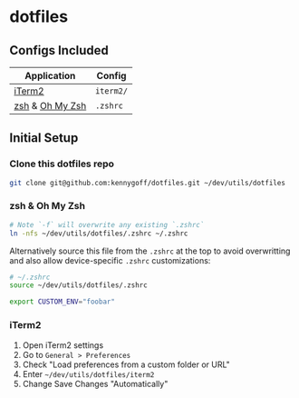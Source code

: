 # dotfiles

## Configs Included

| Application                                                  | Config    |
| ------------------------------------------------------------ | --------- |
| [iTerm2](https://iterm2.com/)                                | `iterm2/` |
| [zsh](https://www.zsh.org/) & [Oh My Zsh](https://ohmyz.sh/) | `.zshrc`  |

## Initial Setup

### Clone this dotfiles repo

```sh
git clone git@github.com:kennygoff/dotfiles.git ~/dev/utils/dotfiles
```

### zsh & Oh My Zsh

```sh
# Note `-f` will overwrite any existing `.zshrc`
ln -nfs ~/dev/utils/dotfiles/.zshrc ~/.zshrc
```

Alternatively source this file from the `.zshrc` at the top to avoid overwritting and also allow device-specific `.zshrc` customizations:

```sh
# ~/.zshrc
source ~/dev/utils/dotfiles/.zshrc

export CUSTOM_ENV="foobar"
```

### iTerm2

1. Open iTerm2 settings
2. Go to `General > Preferences`
3. Check "Load preferences from a custom folder or URL"
4. Enter `~/dev/utils/dotfiles/iterm2`
5. Change Save Changes "Automatically"
